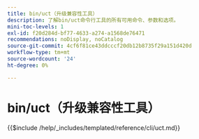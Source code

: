 ```yaml
---
title: bin/uct（升级兼容性工具）
description: 了解bin/uct命令行工具的所有可用命令、参数和选项。
mini-toc-levels: 1
exl-id: f20d284d-bf77-4633-a274-a1568de76471
recommendations: noDisplay, noCatalog
source-git-commit: 4cf6f81ce43ddcccf20db12b8735f29a151d420d
workflow-type: tm+mt
source-wordcount: '24'
ht-degree: 0%

---
```


# bin/uct（升级兼容性工具）

{{$include /help/_includes/templated/reference/cli/uct.md}}

<!-- Last updated from includes: 2025-10-17 22:10:38 -->

